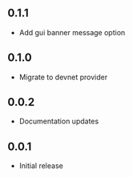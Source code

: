 ## 0.1.1

- Add gui banner message option

## 0.1.0

- Migrate to devnet provider

## 0.0.2

- Documentation updates

## 0.0.1

- Initial release
